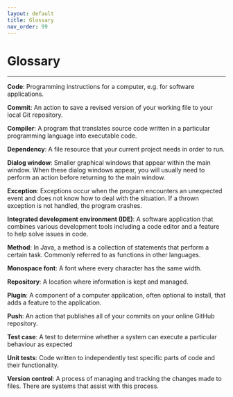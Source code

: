 ```yaml
---
layout: default
title: Glossary
nav_order: 99
---
```


# Glossary

---
**Code**: Programming instructions for a computer, e.g. for software applications.

**Commit**: An action to save a revised version of your working file to your local Git repository.

**Compiler**: A program that translates source code written in a particular programming language into executable code.

**Dependency**: A file resource that your current project needs in order to run.

**Dialog window**: Smaller graphical windows that appear within the main window. When these dialog windows appear, you will usually need to perform an action before returning to the main window.

**Exception**: Exceptions occur when the program encounters an unexpected event and does not know how to deal with the situation. If a thrown exception is not handled, the program crashes.

**Integrated development environment (IDE)**: A software application that combines various development tools including a code editor and a feature to help solve issues in code.

**Method**: In Java, a method is a collection of statements that perform a certain task. Commonly referred to as functions in other languages.

**Monospace font**: A font where every character has the same width. 

**Repository**: A location where information is kept and managed.

**Plugin**: A component of a computer application, often optional to install, that adds a feature to the application. 

**Push**: An action that publishes all of your commits on your online GitHub repository.

**Test case**: A test to determine whether a system can execute a particular behaviour as expected

**Unit tests**: Code written to independently test specific parts of code and their functionality. 

**Version control**: A process of managing and tracking the changes made to files. There are systems that assist with this process.
